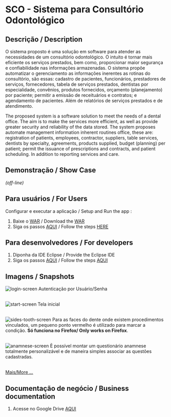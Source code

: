 # SCO - **S**istema para **C**onsultório **O**dontológico

## Descrição / Description

O sistema proposto é uma solução em software para atender as necessidades de um consultório odontológico. O intuito é tornar mais eficiente os serviços prestados, bem como, proporcionar maior segurança e confiabilidade nas informações armazenadas. O sistema propõe automatizar o gerenciamento as informações inerentes as rotinas do consultório, são essas: cadastro de pacientes, funcionários, prestadores de serviços, fornecedores, tabela de serviços prestados, dentistas por especialidade, convênios, produtos fornecidos, orçamento (planejamento) por paciente; permitir a emissão de receituários e contratos; e agendamento de pacientes. Além de relatórios de serviços prestados e de atendimento.

The proposed system is a software solution to meet the needs of a dental office. The aim is to make the services more efficient, as well as provide greater security and reliability of the data stored. The system proposes automate management information inherent routines office, these are: registration of patients, employees, contractor, suppliers, table services, dentists by specialty, agreements, products supplied, budget (planning) per patient; permit the issuance of prescriptions and contracts, and patient scheduling. In addition to reporting services and care.

## Demonstração / Show Case
_(off-line)_

## Para usuários / For Users
Configurar e executar a aplicação / Setup and Run the app :<br/>

1. Baixe o [WAR](https://drive.google.com/uc?export=download&id=0B-d5JP-RE3s0QW1QUWF5TWpWMUk) / Download the [WAR](https://drive.google.com/uc?export=download&id=0B-d5JP-RE3s0QW1QUWF5TWpWMUk)
2. Siga os passos [AQUI](https://github.com/OpenOdonto/sco/wiki/Deploy-Application) / Follow the steps  [HERE](https://github.com/OpenOdonto/sco/wiki/Deploy-Application)

## Para desenvolvedores / For developers
1. Diponha da IDE Eclipse / Provide the Eclipse IDE
2. Siga os passos [AQUI](https://github.com/OpenOdonto/sco/wiki/Setup-Eclipse-IDE) / Follow the steps [AQUI](https://github.com/OpenOdonto/sco/wiki/Setup-Eclipse-IDE)

## Imagens / Snapshots

![login-screen](https://drive.google.com/uc?export=view&id=0B-d5JP-RE3s0VlZUdlJSMzJEWFk)
Autenticação por Usuário/Senha
<br/><br/>

![start-screen](https://drive.google.com/uc?export=view&id=0B-d5JP-RE3s0QXJjME9EY0REREU)
Tela inicial
<br/><br/>

![sides-tooth-screen](https://drive.google.com/uc?export=view&id=0B-d5JP-RE3s0Nk9iSlpnbTQ3XzQ)
Para as faces do dente onde existem procedimentos vinculados, um pequeno ponto vermelho é utilizado para marcar a condição.
**Só funciona no Firefox/ Only works on Firefox**.
<br/><br/>

![anamnese-screen](https://drive.google.com/uc?export=view&id=0B-d5JP-RE3s0YWJsNVBZcmRlcWM)
È possível montar um questionário anamnese totalmente personalizável e de maneira simples associar as questões cadastradas.
<br/><br/>

[Mais/More ...](https://github.com/OpenOdonto/sco/wiki/System-Features)

## Documentação de negócio / Business documentation
1. Acesse no Google Drive [AQUI](https://drive.google.com/open?id=0B-d5JP-RE3s0WUtGb083RVFON1E)

